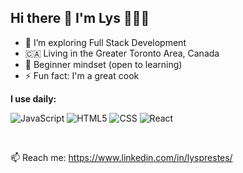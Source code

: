 <h2 text-align= "center">Hi there 👋 I'm Lys 👩🏻‍💻 </h2>

<!--
**lysprestes/lysprestes** is a ✨ _special_ ✨ repository because its `README.md` (this file) appears on your GitHub profile.

Here are some ideas to get you started:
-->
- 🌱 I’m exploring Full Stack Development
- 🇨🇦 Living in the Greater Toronto Area, Canada
- 🍎 Beginner mindset (open to learning)
- ⚡ Fun fact: I'm a great cook

**I use daily:**

  ![JavaScript](https://img.shields.io/badge/-JavaScript-333333?style=flat&logo=javascript)
  ![HTML5](https://img.shields.io/badge/-HTML5-333333?style=flat&logo=HTML5)
  ![CSS](https://img.shields.io/badge/-CSS-333333?style=flat&logo=CSS3&logoColor=1572B6)
  ![React](https://img.shields.io/badge/-React-333333?style=flat&logo=react)


<br/>

📫 Reach me: https://www.linkedin.com/in/lysprestes/
